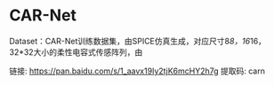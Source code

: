# CAR-Net

Dataset：CAR-Net训练数据集，由SPICE仿真生成，对应尺寸8*8，16*16，32*32大小的柔性电容式传感阵列，由

链接: https://pan.baidu.com/s/1_aavx19Iy2tjK6mcHY2h7g 
提取码: carn
